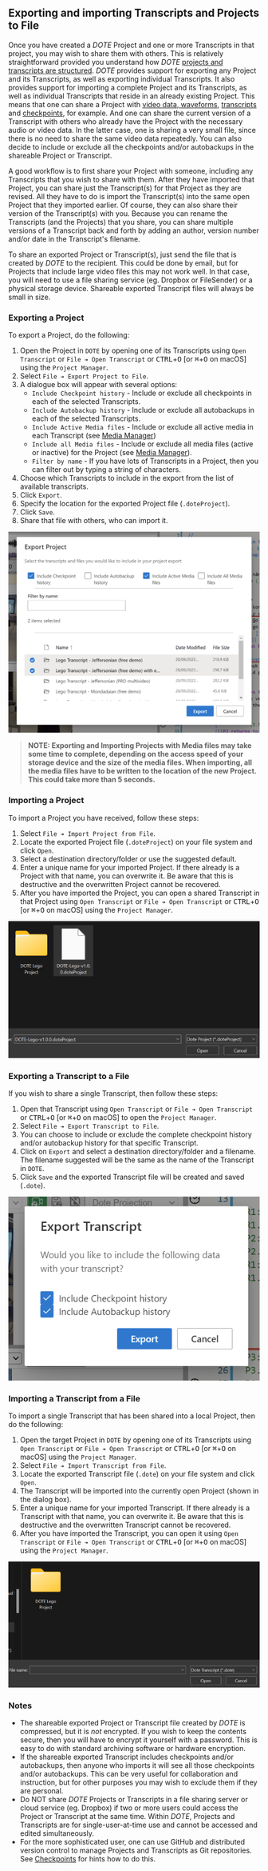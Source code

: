 ## Exporting and importing Transcripts and Projects to File

Once you have created a _DOTE_ Project and one or more Transcripts in that project, you may wish to share them with others.
This is relatively straightforward provided you understand how _DOTE_ [projects and transcripts are structured](projects.md).
_DOTE_ provides support for exporting any Project and its Transcripts, as well as exporting individual Transcripts.
It also provides support for importing a complete Project and its Transcripts, as well as individual Transcripts that reside in an already existing Project.
This means that one can share a Project with [video data, waveforms](video.md), [transcripts](transcript.md) and [checkpoints](versioncontrol.md), for example.
And one can share the current version of a Transcript with others who already have the Project with the necessary audio or video data.
In the latter case, one is sharing a very small file, since there is no need to share the same video data repeatedly.
You can also decide to include or exclude all the checkpoints and/or autobackups in the shareable Project or Transcript.

A good workflow is to first share your Project with someone, including any Transcripts that you wish to share with them.
After they have imported that Project, you can share just the Transcript(s) for that Project as they are revised.
All they have to do is import the Transcript(s) into the same open Project that they imported earlier.
Of course, they can also share their version of the Transcript(s) with you.
Because you can rename the Transcripts (and the Projects) that you share, you can share multiple versions of a Transcript back and forth by adding an author, version number and/or date in the Transcript's filename.

To share an exported Project or Transcript(s), just send the file that is created by _DOTE_ to the recipient.
This could be done by email, but for Projects that include large video files this may not work well.
In that case, you will need to use a file sharing service (eg. Dropbox or FileSender) or a physical storage device.
Shareable exported Transcript files will always be small in size.

### Exporting a Project <a id='export-project'></a>

To export a Project, do the following:

1. Open the Project in `DOTE` by opening one of its Transcripts using `Open Transcript` or `File ➔ Open Transcript` or <kbd>CTRL</kbd>+<kbd>O</kbd> [or <kbd>⌘</kbd>+<kbd>O</kbd> on macOS] using the `Project Manager`.
2. Select `File ➔ Export Project to File`.
3. A dialogue box will appear with several options:
    - `Include Checkpoint history` - Include or exclude all checkpoints in each of the selected Transcripts.
    - `Include Autobackup history` - Include or exclude all autobackups in each of the selected Transcripts.
    - `Include Active Media files` - Include or exclude all active media in each Transcript (see [Media Manager](media.md))
    - `Include all Media files` - Include or exclude all media files (active or inactive) for the Project (see [Media Manager](media.md)).
    - `Filter by name` - If you have lots of Transcripts in a Project, then you can filter out by typing a string of characters.
4. Choose which Transcripts to include in the export from the list of available transcripts.
5. Click `Export`.
6. Specify the location for the exported Project file (`.doteProject`).
7. Click `Save`.
8. Share that file with others, who can import it.

[![Export Project](images/import/export-project.png)](images/import/export-project.png)

> **NOTE: Exporting and Importing Projects with Media files may take some time to complete, depending on the access speed of your storage device and the size of the media files. When importing, all the media files have to be written to the location of the new Project. This could take more than 5 seconds.**

### Importing a Project <a id='import-project'></a>

To import a Project you have received, follow these steps:

1. Select `File ➔ Import Project from File`.
1. Locate the exported Project file (`.doteProject`) on your file system and click `Open`.
1. Select a destination directory/folder or use the suggested default.
1. Enter a unique name for your imported Project.
If there already is a Project with that name, you can overwrite it.
Be aware that this is destructive and the overwritten Project cannot be recovered.
1. After you have imported the Project, you can open a shared Transcript in that Project using `Open Transcript` or `File ➔ Open Transcript` or <kbd>CTRL</kbd>+<kbd>O</kbd> [or <kbd>⌘</kbd>+<kbd>O</kbd> on macOS] using the `Project Manager`.

[![Import Project](images/import/import-project.png)](images/import/import-project.png)

### Exporting a Transcript to a File <a id='export-transcript'></a>

If you wish to share a single Transcript, then follow these steps:

1. Open that Transcript using `Open Transcript` or `File ➔ Open Transcript` or <kbd>CTRL</kbd>+<kbd>O</kbd> [or <kbd>⌘</kbd>+<kbd>O</kbd> on macOS] to open the `Project Manager`.
1. Select `File ➔ Export Transcript to File`.
1. You can choose to include or exclude the complete checkpoint history and/or autobackup history for that specific Transcript.
1. Click on `Export` and select a destination directory/folder and a filename.
The filename suggested will be the same as the name of the Transcript in `DOTE`.
1. Click `Save` and the exported Transcript file will be created and saved (`.dote`).

[![Export Transcript to File](images/import/export-transcript.png)](images/import/export-transcript.png)

### Importing a Transcript from a File <a id='import-transcript'></a>

To import a single Transcript that has been shared into a local Project, then do the following:

1. Open the target Project in `DOTE` by opening one of its Transcripts using `Open Transcript` or `File ➔ Open Transcript` or <kbd>CTRL</kbd>+<kbd>O</kbd> [or <kbd>⌘</kbd>+<kbd>O</kbd> on macOS] using the `Project Manager`.
1. Select `File ➔ Import Transcript from File`.
1. Locate the exported Transcript file (`.dote`) on your file system and click `Open`.
1. The Transcript will be imported into the currently open Project (shown in the dialog box).
1. Enter a unique name for your imported Transcript.
If there already is a Transcript with that name, you can overwrite it.
Be aware that this is destructive and the overwritten Transcript cannot be recovered.
1. After you have imported the Transcript, you can open it using `Open Transcript` or `File ➔ Open Transcript` or <kbd>CTRL</kbd>+<kbd>O</kbd> [or <kbd>⌘</kbd>+<kbd>O</kbd> on macOS] using the `Project Manager`.

[![Import Transcript from File](images/import/import-transcript.png)](images/import/import-transcript.png)

### Notes

- The shareable exported Project or Transcript file created by _DOTE_ is compressed, but it is _not_ encrypted.
If you wish to keep the contents secure, then you will have to encrypt it yourself with a password.
This is easy to do with standard archiving software or hardware encryption.
- If the shareable exported Transcript includes checkpoints and/or autobackups, then anyone who imports it will see all those checkpoints and/or autobackups.
This can be very useful for collaboration and instruction, but for other purposes you may wish to exclude them if they are personal.
- Do NOT share _DOTE_ Projects or Transcripts in a file sharing server or cloud service (eg. Dropbox) if two or more users could access the Project or Transcript at the same time.
Within _DOTE_, Projects and Transcripts are for single-user-at-time use and cannot be accessed and edited simultaneously.
- For the more sophisticated user, one can use GitHub and distributed version control to manage Projects and Transcripts as Git repositories.
See [Checkpoints](versioncontrol.md) for hints how to do this.
